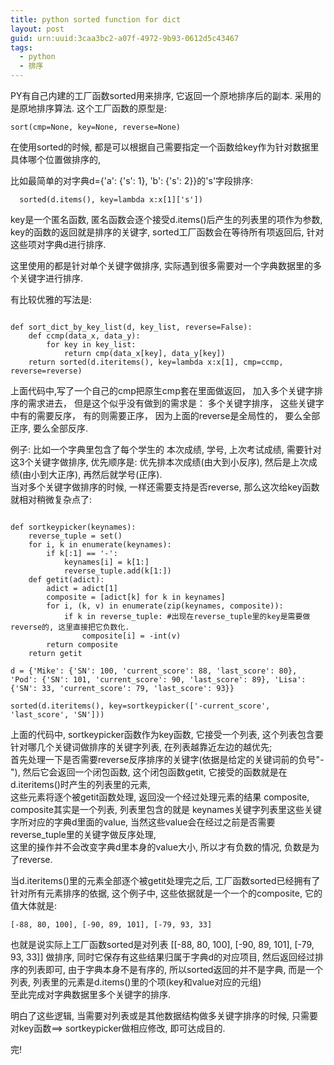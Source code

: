```yaml
---
title: python sorted function for dict
layout: post
guid: urn:uuid:3caa3bc2-a07f-4972-9b93-0612d5c43467
tags:
  - python
  - 排序
---
```



PY有自己内建的工厂函数sorted用来排序, 它返回一个原地排序后的副本. 采用的是原地排序算法. 这个工厂函数的原型是:    

<pre><code>sort(cmp=None, key=None, reverse=None)  </code></pre>  

在使用sorted的时候, 都是可以根据自己需要指定一个函数给key作为针对数据里具体哪个位置做排序的,  

比如最简单的对字典d={'a': {'s': 1}, 'b': {'s': 2}}的's'字段排序:  


  <pre><code>  sorted(d.items(), key=lambda x:x[1]['s'])</code></pre>  
  
key是一个匿名函数, 匿名函数会逐个接受d.items()后产生的列表里的项作为参数, key的函数的返回就是排序的关键字, sorted工厂函数会在等待所有项返回后, 针对这些项对字典d进行排序.   

这里使用的都是针对单个关键字做排序,  实际遇到很多需要对一个字典数据里的多个关键字进行排序.    

有比较优雅的写法是:  
<pre><code>
def sort_dict_by_key_list(d, key_list, reverse=False):
    def ccmp(data_x, data_y):
        for key in key_list:
            return cmp(data_x[key], data_y[key])
    return sorted(d.iteritems(), key=lambda x:x[1], cmp=ccmp, reverse=reverse)
</code></pre>
上面代码中,写了一个自己的cmp把原生cmp套在里面做返回， 加入多个关键字排序的需求进去， 但是这个似乎没有做到的需求是： 多个关键字排序， 这些关键字中有的需要反序， 有的则需要正序， 因为上面的reverse是全局性的， 要么全部正序, 要么全部反序.  

例子: 比如一个字典里包含了每个学生的 本次成绩, 学号, 上次考试成绩, 需要针对这3个关键字做排序, 优先顺序是: 优先排本次成绩(由大到小反序), 然后是上次成绩(由小到大正序), 再然后就学号(正序).  
当对多个关键字做排序的时候, 一样还需要支持是否reverse, 那么这次给key函数就相对稍微复杂点了:  


<pre><code>
def sortkeypicker(keynames):
    reverse_tuple = set()
    for i, k in enumerate(keynames):
        if k[:1] == '-':
            keynames[i] = k[1:]
            reverse_tuple.add(k[1:])
    def getit(adict):
        adict = adict[1]
        composite = [adict[k] for k in keynames]
        for i, (k, v) in enumerate(zip(keynames, composite)):
            if k in reverse_tuple: #出现在reverse_tuple里的key是需要做reverse的, 这里直接把它负数化.
                composite[i] = -int(v)
        return composite
    return getit

d = {'Mike': {'SN': 100, 'current_score': 88, 'last_score': 80}, 'Pod': {'SN': 101, 'current_score': 90, 'last_score': 89}, 'Lisa': {'SN': 33, 'current_score': 79, 'last_score': 93}}

sorted(d.iteritems(), key=sortkeypicker(['-current_score', 'last_score', 'SN']))
</code></pre>

上面的代码中, sortkeypicker函数作为key函数, 它接受一个列表, 这个列表包含要针对哪几个关键词做排序的关键字列表, 在列表越靠近左边的越优先;  
首先处理一下是否需要reverse反序排序的关键字(依据是给定的关键词前的负号"-"), 然后它会返回一个闭包函数,  这个闭包函数getit, 它接受的函数就是在d.iteritems()时产生的列表里的元素,  
这些元素将逐个被getit函数处理, 返回没一个经过处理元素的结果 composite,  
composite其实是一个列表, 列表里包含的就是 keynames关键字列表里这些关键字所对应的字典d里面的value, 当然这些value会在经过之前是否需要reverse_tuple里的关键字做反序处理,  
这里的操作并不会改变字典d里本身的value大小, 所以才有负数的情况, 负数是为了reverse.
  
  
当d.iteritems()里的元素全部逐个被getit处理完之后,  工厂函数sorted已经拥有了针对所有元素排序的依据, 这个例子中, 这些依据就是一个一个的composite, 它的值大体就是:  

    [-88, 80, 100], [-90, 89, 101], [-79, 93, 33]

也就是说实际上工厂函数sorted是对列表  [[-88, 80, 100], [-90, 89, 101], [-79, 93, 33]] 做排序, 同时它保存有这些结果归属于字典d的对应项目, 然后返回经过排序的列表即可, 由于字典本身不是有序的, 所以sorted返回的并不是字典, 而是一个列表, 列表里的元素是d.items()里的个项(key和value对应的元组)  
至此完成对字典数据里多个关键字的排序.

明白了这些逻辑,  当需要对列表或是其他数据结构做多关键字排序的时候, 只需要对key函数==> sortkeypicker做相应修改, 即可达成目的.  

完!


